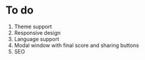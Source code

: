 # To do

1. Theme support
2. Responsive design
3. Language support
4. Modal window with final score and sharing buttons
5. SEO